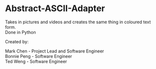 # Abstract-ASCII-Adapter
Takes in pictures and videos and creates the same thing in coloured text form.  
Done in Python  

Created by:  

Mark Chen - Project Lead and Software Engineer  
Bonnie Peng - Software Engineer  
Ted Weng - Software Engineer  

